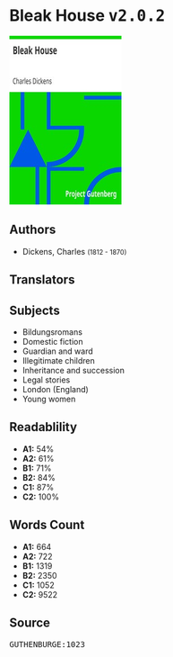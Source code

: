 # Bleak House <kbd>v2.0.2</kbd>

![](./cover.medium.jpg "")

## Authors


 - Dickens, Charles <small>(1812 - 1870)</small>

## Translators



## Subjects


 - Bildungsromans
 - Domestic fiction
 - Guardian and ward
 - Illegitimate children
 - Inheritance and succession
 - Legal stories
 - London (England)
 - Young women

## Readablility


 - **A1:** 54%
 - **A2:** 61%
 - **B1:** 71%
 - **B2:** 84%
 - **C1:** 87%
 - **C2:** 100%

## Words Count


 - **A1:** 664
 - **A2:** 722
 - **B1:** 1319
 - **B2:** 2350
 - **C1:** 1052
 - **C2:** 9522

## Source


<kbd>GUTHENBURGE:1023</kbd>
